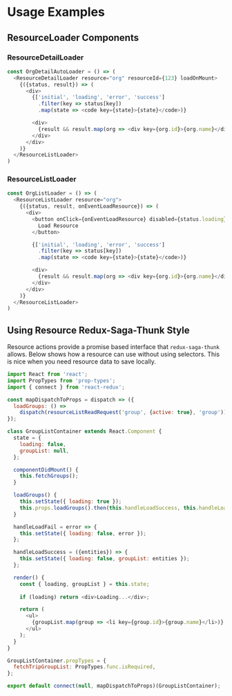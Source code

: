 # Usage Examples

## ResourceLoader Components
### ResourceDetailLoader

```js
const OrgDetailAutoLoader = () => (
  <ResourceDetailLoader resource="org" resourceId={123} loadOnMount>
    {({status, result}) => (
      <div>
        {['initial', 'loading', 'error', 'success']
          .filter(key => status[key])
          .map(state => <code key={state}>{state}</code>)}

        <div>
          {result && result.map(org => <div key={org.id}>{org.name}</div>)}
        </div>
      </div>
    )}
  </ResourceListLoader>
)
```

### ResourceListLoader

```js
const OrgListLoader = () => (
  <ResourceListLoader resource="org">
    {({status, result, onEventLoadResource}) => (
      <div>
        <button onClick={onEventLoadResource} disabled={status.loading}>
          Load Resource
        </button>

        {['initial', 'loading', 'error', 'success']
          .filter(key => status[key])
          .map(state => <code key={state}>{state}</code>)}

        <div>
          {result && result.map(org => <div key={org.id}>{org.name}</div>)}
        </div>
      </div>
    )}
  </ResourceListLoader>
)
```

## Using Resource Redux-Saga-Thunk Style

Resource actions provide a promise based interface that `redux-saga-thunk`
allows. Below shows how a resource can use without using selectors. This is nice
when you need resource data to save locally.

```javascript
import React from 'react';
import PropTypes from 'prop-types';
import { connect } from 'react-redux';

const mapDispatchToProps = dispatch => ({
  loadGroups: () =>
    dispatch(resourceListReadRequest('group', {active: true}, 'group')),
});

class GroupListContainer extends React.Component {
  state = {
    loading: false,
    groupList: null,
  };

  componentDidMount() {
    this.fetchGroups();
  }

  loadGroups() {
    this.setState({ loading: true });
    this.props.loadGroups().then(this.handleLoadSuccess, this.handleLoadFail);
  }

  handleLoadFail = error => {
    this.setState({ loading: false, error });
  };

  handleLoadSuccess = ({entities}) => {
    this.setState({ loading: false, groupList: entities });
  };

  render() {
    const { loading, groupList } = this.state;
    
    if (loading) return <div>Loading...</div>;

    return (
      <ul>
        {groupList.map(group => <li key={group.id}>{group.name}</li>)}
      </ul>
    );
  }
}

GroupListContainer.propTypes = {
  fetchTripGroupList: PropTypes.func.isRequired,
};

export default connect(null, mapDispatchToProps)(GroupListContainer);
```

